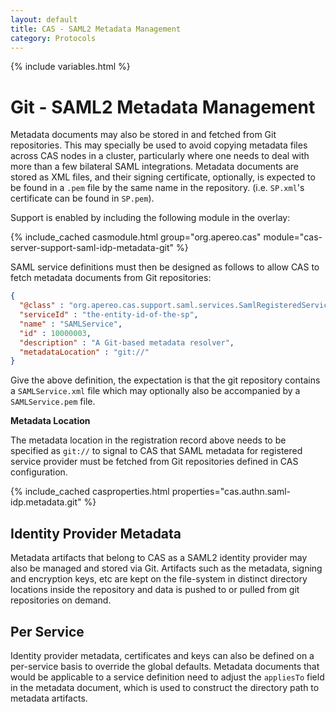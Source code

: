 ```yaml
---
layout: default
title: CAS - SAML2 Metadata Management
category: Protocols
---
```


{% include variables.html %}

# Git - SAML2 Metadata Management

Metadata documents may also be stored in and fetched from Git repositories. This may specially be used to avoid copying metadata
files across CAS nodes in a cluster, particularly where one needs to deal with more than a few bilateral SAML integrations.
Metadata documents are stored as XML files, and their signing certificate, optionally, is expected to be found in a `.pem`
file by the same name in the repository. (i.e. `SP.xml`'s certificate can be found in `SP.pem`).

Support is enabled by including the following module in the overlay:

{% include_cached casmodule.html group="org.apereo.cas" module="cas-server-support-saml-idp-metadata-git" %}

SAML service definitions must then be designed as follows to allow CAS to fetch metadata documents from Git repositories:

```json
{
  "@class" : "org.apereo.cas.support.saml.services.SamlRegisteredService",
  "serviceId" : "the-entity-id-of-the-sp",
  "name" : "SAMLService",
  "id" : 10000003,
  "description" : "A Git-based metadata resolver",
  "metadataLocation" : "git://"
}
```

Give the above definition, the expectation is that the git repository
contains a `SAMLService.xml` file which may optionally also be accompanied by a `SAMLService.pem` file.

<div class="alert alert-info"><strong>Metadata Location</strong><p>
The metadata location in the registration record above needs to be specified as <code>git://</code> to signal to CAS that 
SAML metadata for registered service provider must be fetched from Git repositories defined in CAS configuration. 
</p></div>

{% include_cached casproperties.html properties="cas.authn.saml-idp.metadata.git" %}

## Identity Provider Metadata

Metadata artifacts that belong to CAS as a SAML2 identity provider may also be
managed and stored via Git. Artifacts such as the metadata, signing and encryption
keys, etc are kept on the file-system in distinct directory locations inside
the repository and data is pushed to or pulled from git repositories on demand.

## Per Service

Identity provider metadata, certificates and keys can also be defined on a per-service basis to override the global defaults.
Metadata documents that would be applicable to a service definition need to adjust the `appliesTo` field in the metadata
document, which is used to construct the directory path to metadata artifacts.
